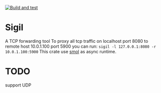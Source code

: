 [![Build and test](https://github.com/HeilAsuka/Sigil/actions/workflows/build-and-test.yaml/badge.svg)](https://github.com/HeilAsuka/Sigil/actions/workflows/build-and-test.yaml)

# Sigil

A TCP forwarding tool
To proxy all tcp traffic on localhost port 8080 to remote host 10.0.1.100 port 5900 you can run:
```sigil -l 127.0.0.1:8080 -r 10.0.1.100:5900```
This crate use [smol](https://github.com/smol-rs/smol) as async runtime.

# TODO

support UDP
